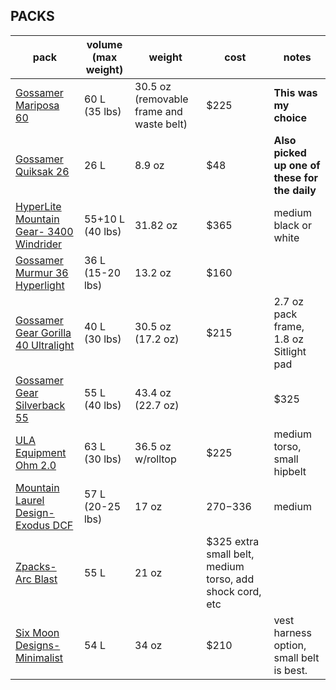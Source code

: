 ## PACKS

pack | volume (max weight) | weight | cost | notes
-------------------------------- | -------- | --------- | -------------- | -------------
[Gossamer Mariposa 60](https://www.gossamergear.com/collections/backpacks/products/mariposa-60-lightweight-backpack) | 60 L (35 lbs) | 30.5 oz (removable frame and waste belt) | $225 | **This was my choice**
[Gossamer Quiksak 26](https://www.gossamergear.com/collections/all/products/quiksak-26-adventure-pack) | 26 L | 8.9 oz | $48 | **Also picked up one of these for the daily**
[HyperLite Mountain Gear- 3400 Windrider](https://www.hyperlitemountaingear.com/collections/packs/products/3400-windrider) | 55+10 L (40 lbs) | 31.82 oz | $365 | medium black or white
[Gossamer Murmur 36 Hyperlight](https://www.gossamergear.com/collections/backpacks/products/murmur-36-hyperlight-backpack) | 36 L (15-20 lbs) | 13.2 oz | $160 | 
[Gossamer Gear Gorilla 40 Ultralight](https://www.gossamergear.com/collections/backpacks/products/gorilla-ultralight-backpack-all-bundle) | 40 L (30 lbs) | 30.5 oz (17.2 oz) | $215 | 2.7 oz pack frame, 1.8 oz Sitlight pad
[Gossamer Gear Silverback 55](https://www.gossamergear.com/collections/backpacks/products/silverback-55-backpack) | 55 L (40 lbs) | 43.4 oz (22.7 oz) | | $325 | 6.9 oz pack frame 
[ULA Equipment Ohm 2.0](https://www.ula-equipment.com/product/ohm-2-0/) | 63 L (30 lbs) | 36.5 oz w/rolltop | $225 | medium torso, small hipbelt
[Mountain Laurel Design- Exodus DCF](https://mountainlaureldesigns.com/product/exodus-cf-58l/) | 57 L (20-25 lbs) | 17 oz | $270-$336 | medium
[Zpacks- Arc Blast](http://www.zpacks.com/backpacks/arc_blast.shtml) | 55 L | 21 oz | $325 extra small belt, medium torso, add shock cord, etc
[Six Moon Designs- Minimalist](https://www.sixmoondesigns.com/collections/backpacking-packs/products/minimalist?variant=12221833871402) | 54 L | 34 oz | $210 | vest harness option, small belt is best.

